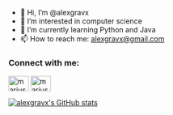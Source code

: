 - 👋 Hi, I’m @alexgravx
- 👀 I’m interested in computer science
- 🌱 I’m currently learning Python and Java
- 📫 How to reach me: alexgravx@gmail.com

<h3 align="left">Connect with me:</h3>
<p align="left">
<a href="https://twitter.com/alex_gravx" target="blank"><img align="center" src="https://raw.githubusercontent.com/rahuldkjain/github-profile-readme-generator/master/src/images/icons/Social/twitter.svg" alt="marius__dev" height="30" width="40" /></a>
<a href="https://www.linkedin.com/in/alexandre-gravereaux-9b822521b/" target="blank"><img align="center" src="https://raw.githubusercontent.com/rahuldkjain/github-profile-readme-generator/master/src/images/icons/Social/linked-in-alt.svg" alt="marius verdier" height="30" width="40" /></a>
</p>

[![alexgravx's GitHub stats](https://github-readme-stats.vercel.app/api?username=alexgravx&show_icons=true&theme=tokyonight&count_private=true)](https://github.com/alexgravx)

<!---
alexgravx/alexgravx is a ✨ special ✨ repository because its `README.md` (this file) appears on your GitHub profile.
You can click the Preview link to take a look at your changes.
--->
